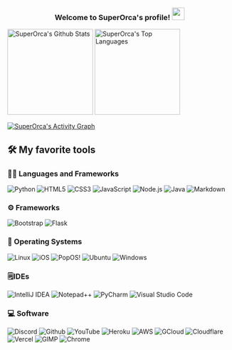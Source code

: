 <h3 align="center">
  Welcome to SuperOrca's profile!
  <img src="https://media.giphy.com/media/hvRJCLFzcasrR4ia7z/giphy.gif" width="28">
</h3>

<!-- https://github.com/anuraghazra/github-readme-stats -->

<a href="https://github.com/anuraghazra/github-readme-stats"><img alt="SuperOrca's Github Stats" src="https://github-readme-stats.vercel.app/api/?username=SuperOrca&show_icons=true&include_all_commits=true&count_private=true&theme=react&hide_border=true&bg_color=1F222E&title_color=36BCF7&icon_color=F8D866" height="192px"/></a>
<a href="https://github.com/anuraghazra/github-readme-stats"><img alt="SuperOrca's Top Languages" src="https://github-readme-stats.vercel.app/api/top-langs/?username=SuperOrca&langs_count=8&layout=compact&theme=react&hide_border=true&bg_color=1F222E&title_color=36BCF7&icon_color=F8D866&hide=Jupyter%20Notebook" height="192px"/></a>

<!-- https://github.com/ashutosh00710/github-readme-activity-graph -->

[![SuperOrca's Activity Graph](https://activity-graph.herokuapp.com/graph?username=SuperOrca&bg_color=1f222e&color=f8d866&line=36bcf7&point=ffffff&area=false&hide_border=true)](https://github.com/ashutosh00710/github-readme-activity-graph)

## 🛠️ My favorite tools

### 👨‍💻 Languages and Frameworks

![Python](https://img.shields.io/badge/Python-3776AB?style=for-the-badge&logo=python&logoColor=white)
![HTML5](https://img.shields.io/badge/HTML-239120?style=for-the-badge&logo=html5&logoColor=white)
![CSS3](https://img.shields.io/badge/CSS-239120?&style=for-the-badge&logo=css3&logoColor=white)
![JavaScript](https://img.shields.io/badge/JavaScript-F7DF1E?style=for-the-badge&logo=javascript&logoColor=black)
![Node.js](https://img.shields.io/badge/Node.js-43853D?style=for-the-badge&logo=node.js&logoColor=white)
![Java](https://img.shields.io/badge/Java-ED8B00?style=for-the-badge&logo=java&logoColor=white)
![Markdown](https://img.shields.io/badge/Markdown-000000?style=for-the-badge&logo=markdown&logoColor=white)

### ⚙️ Frameworks

![Bootstrap](https://img.shields.io/badge/Bootstrap-563D7C?style=for-the-badge&logo=bootstrap&logoColor=white)
![Flask](https://img.shields.io/badge/Flask-000000?style=for-the-badge&logo=flask&logoColor=white)

### 💽 Operating Systems

![Linux](https://img.shields.io/badge/Linux-FCC624?style=for-the-badge&logo=linux&logoColor=black)
![iOS](https://img.shields.io/badge/iOS-000000?style=for-the-badge&logo=ios&logoColor=white)
![PopOS!](https://img.shields.io/badge/Pop!_OS-48B9C7?style=for-the-badge&logo=Pop!_OS&logoColor=white)
![Ubuntu](https://img.shields.io/badge/Ubuntu-E95420?style=for-the-badge&logo=ubuntu&logoColor=white)
![Windows](https://img.shields.io/badge/Windows-0078D6?style=for-the-badge&logo=windows&logoColor=white)

### 🗒️IDEs

![IntelliJ IDEA](https://img.shields.io/badge/IntelliJ_IDEA-000000.svg?style=for-the-badge&logo=intellij-idea&logoColor=white)
![Notepad++](https://img.shields.io/badge/Notepad++-90E59A.svg?style=for-the-badge&logo=notepad%2B%2B&logoColor=black)
![PyCharm](https://img.shields.io/badge/PyCharm-000000.svg?&style=for-the-badge&logo=PyCharm&logoColor=white)
![Visual Studio Code](https://img.shields.io/badge/Visual_Studio_Code-0078D4?style=for-the-badge&logo=visual%20studio%20code&logoColor=white)

### 💻 Software

![Discord](https://img.shields.io/badge/Discord-7289DA?style=for-the-badge&logo=discord&logoColor=white)
![Github](https://img.shields.io/badge/GitHub-100000?style=for-the-badge&logo=github&logoColor=white)
![YouTube](https://img.shields.io/badge/YouTube-FF0000?style=for-the-badge&logo=youtube&logoColor=white)
![Heroku](https://img.shields.io/badge/Heroku-430098?style=for-the-badge&logo=heroku&logoColor=white)
![AWS](https://img.shields.io/badge/Amazon_AWS-232F3E?style=for-the-badge&logo=amazon-aws&logoColor=white)
![GCloud](https://img.shields.io/badge/Google_Cloud-4285F4?style=for-the-badge&logo=google-cloud&logoColor=white)
![Cloudflare](https://img.shields.io/badge/Cloudflare-F38020?style=for-the-badge&logo=Cloudflare&logoColor=white)
![Vercel](https://img.shields.io/badge/Vercel-000000?style=for-the-badge&logo=vercel&logoColor=white)
![GIMP](https://img.shields.io/badge/gimp-5C5543?style=for-the-badge&logo=gimp&logoColor=white)
![Chrome](https://img.shields.io/badge/Google_chrome-4285F4?style=for-the-badge&logo=Google-chrome&logoColor=white)

